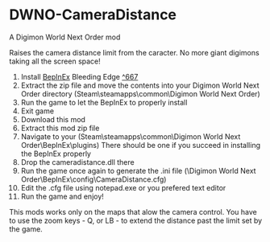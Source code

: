 # DWNO-CameraDistance
A Digimon World Next Order mod

Raises the camera distance limit from the caracter. No more giant digimons taking all the screen space!

1. Install [BepInEx](https://builds.bepinex.dev/projects/bepinex_be) Bleeding Edge [^667](https://builds.bepinex.dev/projects/bepinex_be/667/BepInEx-Unity.IL2CPP-win-x64-6.0.0-be.667%2B6b500b3.zip)
2. Extract the zip file and move the contents into your Digimon World Next Order directory (Steam\steamapps\common\Digimon World Next Order)
3. Run the game to let the BepInEx to properly install
4. Exit game
5. Download this mod
6. Extract this mod zip file
7. Navigate to your (Steam\steamapps\common\Digimon World Next Order\BepInEx\plugins) There should be one if you succeed in installing the BepInEx properly
8. Drop the cameradistance.dll there
9. Run the game once again to generate the .ini file (\Digimon World Next Order\BepInEx\config\CameraDistance.cfg)
10. Edit the .cfg file using notepad.exe or you prefered text editor
11. Run the game and enjoy!

This mods works only on the maps that alow the camera control. You have to use the zoom keys - Q, or LB - to extend the distance past the limit set by the game.
